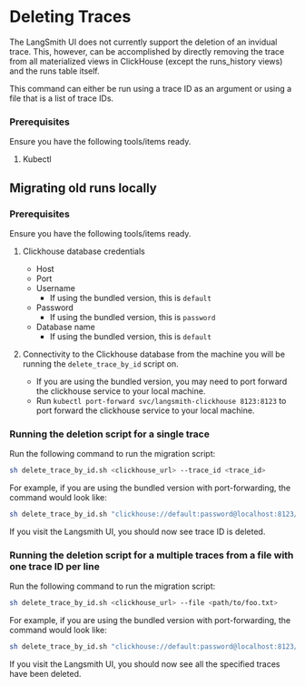 # Deleting Traces

The LangSmith UI does not currently support the deletion of an invidual trace.  This, however, can be accomplished by directly removing the trace from all materialized views in ClickHouse (except the runs_history views) and the runs table itself.

This command can either be run using a trace ID as an argument or using a file that is a list of trace IDs.

### Prerequisites

Ensure you have the following tools/items ready.

1. Kubectl 

## Migrating old runs locally

### Prerequisites

Ensure you have the following tools/items ready.

1. Clickhouse database credentials
    - Host
    - Port
    - Username
      - If using the bundled version, this is `default`
    - Password
      - If using the bundled version, this is `password`
    - Database name
       - If using the bundled version, this is `default`
    
2. Connectivity to the Clickhouse database from the machine you will be running the `delete_trace_by_id` script on.
   - If you are using the bundled version, you may need to port forward the clickhouse service to your local machine.
   - Run `kubectl port-forward svc/langsmith-clickhouse 8123:8123` to port forward the clickhouse service to your local machine.

### Running the deletion script for a single trace

Run the following command to run the migration script:

```bash
sh delete_trace_by_id.sh <clickhouse_url> --trace_id <trace_id> 
```

For example, if you are using the bundled version with port-forwarding, the command would look like:

```bash
sh delete_trace_by_id.sh "clickhouse://default:password@localhost:8123/default" --trace_id 4ec70ec7-0808-416a-b836-7100aeec934b
```

If you visit the Langsmith UI, you should now see trace ID is deleted.

### Running the deletion script for a multiple traces from a file with one trace ID per line

Run the following command to run the migration script:

```bash
sh delete_trace_by_id.sh <clickhouse_url> --file <path/to/foo.txt> 
```

For example, if you are using the bundled version with port-forwarding, the command would look like:

```bash
sh delete_trace_by_id.sh "clickhouse://default:password@localhost:8123/default" --file path/to/traces.txt
```

If you visit the Langsmith UI, you should now see all the specified traces have been deleted.